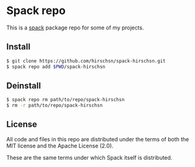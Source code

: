 # Spack repo

This is a [spack](https://spack.io/) package repo for some of my projects.

## Install

```sh
$ git clone https://github.com/hirschsn/spack-hirschsn.git
$ spack repo add $PWD/spack-hirschsn
```

## Deinstall

```sh
$ spack repo rm path/to/repo/spack-hirschsn
$ rm -r path/to/repo/spack-hirschsn
```

## License

All code and files in this repo are distributed under the terms of both the MIT
license and the Apache License (2.0).

These are the same terms under which Spack itself is distributed.

